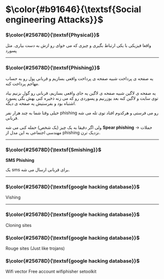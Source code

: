 $\color{#b91646}{\textsf{Social engineering Attacks}}$
======================================================

### $\color{#25678D}{\textsf{Physical}}$

واقعا فیزیکی با یکی ارتباط بگیری و چیزی که می خوای رو ازش به دست بیاری. مثل پسورد
_____________________
### $\color{#25678D}{\textsf{Phishing}}$

یه صفحه ی پرداخت شبیه صفحه ی پرداخت واقعی بسازیم و قربانی پول رو به حساب مهاجم پرداخت کنه.

یه صفحه ی لاگین شبیه صفحه ی لاگین یه جای واقعی بسازیم، قربانی رو گول بزنیم بیاد توی سایت و لاگین کنه بعد یوزرنیم و پسوردی رو که می زنه ذخیره کنی بهش بگی پسورد اشتباه بود و بفرستیش یه صفحه ی دیگه.

خیلی وقتا شما به چند هزار نفر phishing رو می فرستی و هرکدوم افتاد توی تله می شه قربانی.

ولی اگر دقیقا به یک چیز (یک شخص) حمله کنی می شه **Spear phishing** -> حملات مهندسی اجتماعی به این مدل از phishing نزدیک ترن.

________________
### $\color{#25678D}{\textsf{Smishing}}$

**SMS Phishing**

یک sms برای قربانی ارسال می شه.
_________________
### $\color{#25678D}{\textsf{google hacking database}}$
Vishing

_________________
### $\color{#25678D}{\textsf{google hacking database}}$
Cloning sites

### $\color{#25678D}{\textsf{google hacking database}}$
Rouge sites (Just like trojans)

### $\color{#25678D}{\textsf{google hacking database}}$
Wifi vector
Free account
wifiphisher
setoolkit

